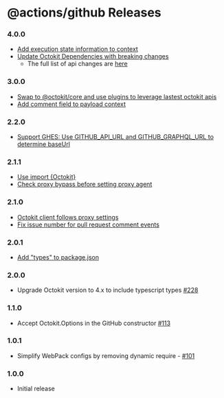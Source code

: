 # @actions/github Releases

### 4.0.0
- [Add execution state information to context](https://github.com/actions/toolkit/pull/499)
- [Update Octokit Dependencies with breaking changes](https://github.com/actions/toolkit/pull/375) 
  - The full list of api changes are [here](https://github.com/octokit/plugin-rest-endpoint-methods.js/releases/tag/v4.0.0)

### 3.0.0
- [Swap to @octokit/core and use plugins to leverage lastest octokit apis](https://github.com/actions/toolkit/pull/453)
- [Add comment field to payload context](https://github.com/actions/toolkit/pull/375) 

### 2.2.0

- [Support GHES: Use GITHUB_API_URL and GITHUB_GRAPHQL_URL to determine baseUrl](https://github.com/actions/toolkit/pull/449)

### 2.1.1

- [Use import {Octokit}](https://github.com/actions/toolkit/pull/332)
- [Check proxy bypass before setting proxy agent](https://github.com/actions/toolkit/pull/320)

### 2.1.0

- [Octokit client follows proxy settings](https://github.com/actions/toolkit/pull/314)
- [Fix issue number for pull request comment events](https://github.com/actions/toolkit/pull/311)

### 2.0.1

- [Add \"types\" to package.json](https://github.com/actions/toolkit/pull/221)

### 2.0.0

- Upgrade Octokit version to 4.x to include typescript types [#228](https://github.com/actions/toolkit/pull/228)

### 1.1.0

- Accept Octokit.Options in the GitHub constructor [#113](https://github.com/actions/toolkit/pull/113)

### 1.0.1

- Simplify WebPack configs by removing dynamic require - [#101](https://github.com/actions/toolkit/pull/101)

### 1.0.0

- Initial release

